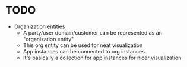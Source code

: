 # TODO

- Organization entities
  - A party/user domain/customer can be represented as an "organization entity"
  - This org entity can be used for neat visualization
  - App instances can be connected to org instances
  - It's basically a collection for app instances for nicer visualization
